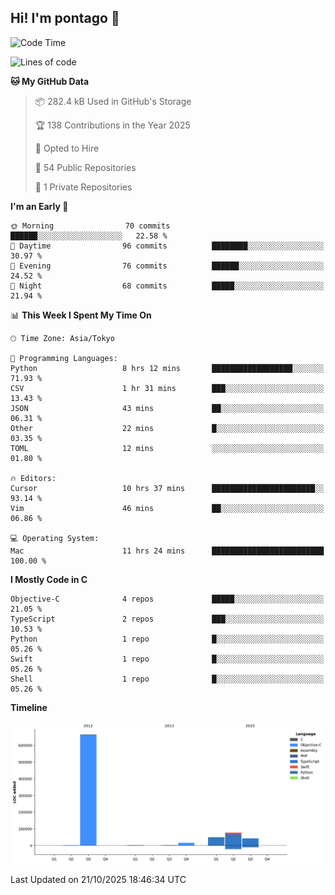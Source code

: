 ## Hi! I'm pontago 👋

<!--START_SECTION:waka-->
![Code Time](http://img.shields.io/badge/Code%20Time-694%20hrs%207%20mins-blue)

![Lines of code](https://img.shields.io/badge/From%20Hello%20World%20I%27ve%20Written-850.2%20thousand%20lines%20of%20code-blue)

**🐱 My GitHub Data** 

> 📦 282.4 kB Used in GitHub's Storage 
 > 
> 🏆 138 Contributions in the Year 2025
 > 
> 💼 Opted to Hire
 > 
> 📜 54 Public Repositories 
 > 
> 🔑 1 Private Repositories 
 > 
**I'm an Early 🐤** 

```text
🌞 Morning                70 commits          ██████░░░░░░░░░░░░░░░░░░░   22.58 % 
🌆 Daytime                96 commits          ████████░░░░░░░░░░░░░░░░░   30.97 % 
🌃 Evening                76 commits          ██████░░░░░░░░░░░░░░░░░░░   24.52 % 
🌙 Night                  68 commits          █████░░░░░░░░░░░░░░░░░░░░   21.94 % 
```


📊 **This Week I Spent My Time On** 

```text
🕑︎ Time Zone: Asia/Tokyo

💬 Programming Languages: 
Python                   8 hrs 12 mins       ██████████████████░░░░░░░   71.93 % 
CSV                      1 hr 31 mins        ███░░░░░░░░░░░░░░░░░░░░░░   13.43 % 
JSON                     43 mins             ██░░░░░░░░░░░░░░░░░░░░░░░   06.31 % 
Other                    22 mins             █░░░░░░░░░░░░░░░░░░░░░░░░   03.35 % 
TOML                     12 mins             ░░░░░░░░░░░░░░░░░░░░░░░░░   01.80 % 

🔥 Editors: 
Cursor                   10 hrs 37 mins      ███████████████████████░░   93.14 % 
Vim                      46 mins             ██░░░░░░░░░░░░░░░░░░░░░░░   06.86 % 

💻 Operating System: 
Mac                      11 hrs 24 mins      █████████████████████████   100.00 % 
```

**I Mostly Code in C** 

```text
Objective-C              4 repos             █████░░░░░░░░░░░░░░░░░░░░   21.05 % 
TypeScript               2 repos             ███░░░░░░░░░░░░░░░░░░░░░░   10.53 % 
Python                   1 repo              █░░░░░░░░░░░░░░░░░░░░░░░░   05.26 % 
Swift                    1 repo              █░░░░░░░░░░░░░░░░░░░░░░░░   05.26 % 
Shell                    1 repo              █░░░░░░░░░░░░░░░░░░░░░░░░   05.26 % 
```



**Timeline**

![Lines of Code chart](https://raw.githubusercontent.com/pontago/pontago/main/assets/bar_graph.png)


 Last Updated on 21/10/2025 18:46:34 UTC
<!--END_SECTION:waka-->
